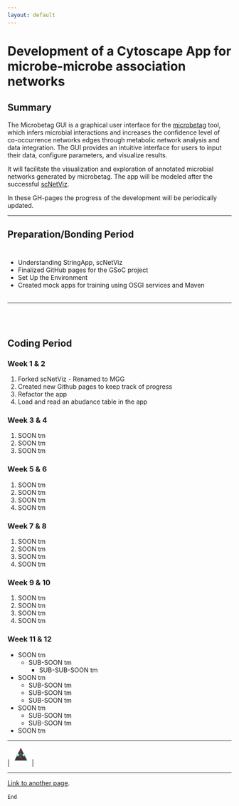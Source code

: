 ```yaml
---
layout: default
---
```


# Development of a Cytoscape App for microbe-microbe association networks                                                           


## Summary

The Microbetag GUI is a graphical user interface for the [microbetag](https://github.com/hariszaf/microbetag) tool, which infers microbial interactions and increases the confidence level of co-occurrence networks edges through metabolic network analysis and data integration. The GUI provides an intuitive interface for users to input their data, configure parameters, and visualize results.

It will facilitate the visualization and exploration of annotated microbial networks generated by microbetag. The app will be modeled after the successful [scNetViz](https://github.com/RBVI/scNetViz).

In these GH-pages the progress of the development will be periodically updated.



 * * *
 
 
 
## Preparation/Bonding Period<br><br>

* Understanding StringApp, scNetViz
* Finalized GitHub pages for the GSoC project
* Set Up the Environment
* Created mock apps for training using OSGI services and Maven
<br><br>


* * *
<br><br>


## Coding Period


### Week 1 & 2

1.  Forked scNetViz 
             - Renamed to MGG
2.  Created new Github pages to keep track of progress
3.  Refactor the app      
4.  Load and read an abudance table in the app
 

### Week 3 & 4

1.  SOON tm
2.  SOON tm
3.  SOON tm


### Week 5 & 6

1.  SOON tm
2.  SOON tm
3.  SOON tm
4.  SOON tm


### Week 7 & 8

1.  SOON tm
2.  SOON tm
3.  SOON tm
4.  SOON tm


### Week 9 & 10

1. SOON tm
2. SOON tm
3. SOON tm
4. SOON tm


### Week 11 & 12

- SOON tm
  - SUB-SOON tm
    - SUB-SUB-SOON tm
- SOON tm
  - SUB-SOON tm
  - SUB-SOON tm
  - SUB-SOON tm
- SOON tm
  - SUB-SOON tm
  - SUB-SOON tm
- SOON tm

* * *




|<img src="assets/img/triangle.png" width="50">|

* * *
[Link to another page](./another-page.html).

```
End
```
